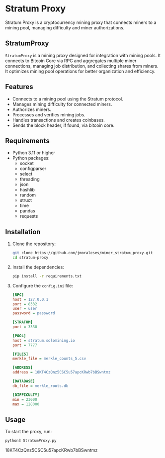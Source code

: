 # Stratum Proxy

Stratum Proxy is a cryptocurrency mining proxy that connects miners to a mining pool, managing difficulty and miner authorizations.


## StratumProxy
`StratumProxy` is a mining proxy designed for integration with mining pools. It connects to Bitcoin Core via RPC and aggregates multiple miner connections, managing job distribution, and collecting shares from miners. It optimizes mining pool operations for better organization and efficiency.

## Features

- Connects to a mining pool using the Stratum protocol.
- Manages mining difficulty for connected miners.
- Authorizes miners.
- Processes and verifies mining jobs.
- Handles transactions and creates coinbases.
- Sends the block header, if found, via bitcoin core.

## Requirements

- Python 3.11 or higher
- Python packages:
  - socket
  - configparser
  - select
  - threading
  - json
  - hashlib
  - random
  - struct
  - time
  - pandas
  - requests

## Installation

1. Clone the repository:
    ```sh
    git clone https://github.com/jmoraleses/miner_stratum_proxy.git
    cd stratum-proxy
    ```

2. Install the dependencies:
    ```sh
    pip install -r requirements.txt
    ```

3. Configure the `config.ini` file:
    ```ini
    [RPC]
    host = 127.0.0.1
    port = 8332
    user = user
    password = password
    
    [STRATUM]
    port = 3330
    
    [POOL]
    host = stratum.solomining.io
    port = 7777
    
    [FILES]
    merkle_file = merkle_counts_5.csv
    
    [ADDRESS]
    address = 18KT4CzQnz5CSC5u57apcKRwb7bBSwntmz
    
    [DATABASE]
    db_file = merkle_roots.db
    
    [DIFFICULTY]
    min = 23000
    max = 128000
    ```

## Usage

To start the proxy, run:
```sh
python3 StratumProxy.py
```


18KT4CzQnz5CSC5u57apcKRwb7bBSwntmz

